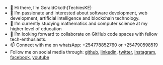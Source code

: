 - 👋 Hi there, I’m GeraldOkoth(TechiesKE)
- 👀 I’m passionate and interested about software development, web development, artificial intelligence and blockchain technology.
- 🌱 I’m currently studying mathematics and computer science at my higher level of education
- 💞️ I’m looking forward to collaborate on GitHub code spaces with fellow tech-enthusiasts.
- 📫 Connect with me on whatsApp: +254778852760 or +254790598519
- Follow me on social media through: [github](https://github.com/GeraldOkoth), [linkedin](https://www.linkedin.com/in/geraldokoth/), [twitter](https://twitter.com/gerald_okothKE), [instagram](https://www.instagram.com/okothgerald449/), [facebook](https://www.facebook.com/gerald.okoth.944/), [youtube](https://www.youtube.com/channel/UChy4EZwoIv-KG0hFugqUXYA)
<!---
GeraldOkoth/GeraldOkoth is a ✨ special ✨ repository because its `README.md` (this file) appears on your GitHub profile.
You can click the Preview link to take a look at your changes.
--->
